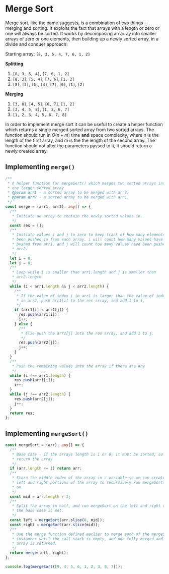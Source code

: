 # Merge Sort

Merge sort, like the name suggests, is a combination of two things - merging and sorting.
It exploits the fact that arrays with a length or zero or one will always be sorted. It works
by decomposing an array into smaller arrays of zero or one elements, then building up a newly
sorted array, in a divide and conquer approach:

Starting array: `[8, 3, 5, 4, 7, 6, 1, 2]`

**Splitting**
1. `[8, 3, 5, 4]`, `[7, 6, 1, 2]`
2. `[8, 3]`, `[5, 4]`, `[7, 6]`, `[1, 2]`
3. `[8]`, `[3]`, `[5]`, `[4]`, `[7]`, `[6]`, `[1]`, `[2]`

**Merging**
1. `[3, 8]`, `[4, 5]`, `[6, 7]`, `[1, 2]`
2. `[3, 4, 5, 8]`, `[1, 2, 6, 7]`
3. `[1, 2, 3, 4, 5, 6, 7, 8]`

In order to implement merge sort it can be useful to create a helper function which
returns a single merged sorted array from two sorted arrays. The function should run
in $O(n + m)$ time **and** space complexity, where n is the length of the first array,
and m is the the length of the second array. The function should not alter the
parameters passed to it, it should return a newly created array.

## Implementing `merge()`
```typescript
/**
 * A helper function for mergeSort() which merges two sorted arrays into
 * one larger sorted array
 * @param arr1 - a sorted array to be merged with arr2.
 * @param arr2 - a sorted array to be merged with arr1.
 */
const merge = (arr1, arr2): any[] => {
  /**
   * Initiate an array to contain the newly sorted values in.
   */
  const res = [];
  /**
   * Initiate values i and j to zero to keep track of how many elements have
   * been pushed in from each array. i will count how many values have been
   * pushed from arr1, and j will count how many values have been pushed from
   * arr2.
   */
  let i = 0;
  let j = 0;
  /**
   * Loop while i is smaller than arr1.length and j is smaller than
   * arr2.length
   */
  while (i < arr1.length && j < arr2.length) {
    /**
     * If the value of index i in arr1 is larger than the value of index j
     * in arr2, push arr1[i] to the res array, and add 1 to i.
     */
    if (arr1[i] < arr2[j]) {
      res.push(arr1[i]);
      i++;
    } else {
      /**
       * Else push the arr2[j] into the res array, and add 1 to j.
       */
      res.push(arr2[j]);
      j++;
    }
  }
  /**
   * Push the remaining values into the array if there are any
   */
  while (i !== arr1.length) {
    res.push(arr1[i]);
    i++;
  }
  while (j !== arr2.length) {
    res.push(arr2[j]);
    j++;
  }
  return res;
};
```

## Implementing `mergeSort()`
```typescript
const mergeSort = (arr): any[] => {
  /**
   * Base case - if the arrays length is 1 or 0, it must be sorted, so
   * return the array
   */
  if (arr.length <= 1) return arr;
  /**
   * Store the middle index of the array in a variable so we can create
   * left and right portions of the array to recursively run mergeSort()
   * on.
   */
  const mid = arr.length / 2;
  /**
   * Split the array in half, and run mergeSort on the left and right until
   * the base case is met.
   */
  const left = mergeSort(arr.slice(0, mid));
  const right = mergeSort(arr.slice(mid));
  /**
   * Use the merge function defined earlier to merge each of the mergeSort
   * instances until the call stack is empty, and one fully merged and sorted
   * array is returned.
   */
  return merge(left, right);
};

console.log(mergeSort([9, 4, 5, 6, 1, 2, 3, 8, 7]));